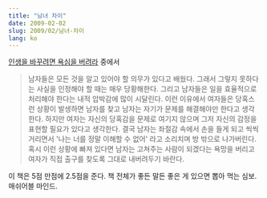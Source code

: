 ```yaml
---
title: "남녀 차이"
date: 2009-02-02
slug: 2009/02/남녀-차이
lang: ko
---
```


[인생을 바꾸려면 욕심을 버려라](http://www.yes24.com/Goods/FTGoodsView.aspx?goodsNo=1937198) 중에서

> 남자들은 모든 것을 알고 있어야 할 의무가 있다고 배웠다. 그래서 그렇지 못하다는 사실을 인정해야 할 때는 매우 당황해한다. 그리고 남자들은 일을 효율적으로 처리해야 한다는 내적 압박감에 많이 시달린다. 이런 이유에서 여자들은 당혹스런 상황이 발생하면 남자를 찾고 남자는 자기가 문제를 해결해야만 한다고 생각한다. 하지만 여자는 자신의 당혹감을 문제로 여기지 않으며 그저 자신의 감정을 표현할 필요가 있다고 생각한다. 결국 남자는 좌절감 속에서 손을 들게 되고 씩씩거리면서 '나는 너를 정말 이해할 수 없어' 라고 소리치며 방 밖으로 나가버린다. 혹시 이런 상황에 빠져 있다면 남자는 고쳐주는 사람이 되겠다는 욕망을 버리고 여자가 직접 출구를 찾도록 그대로 내버려두기 바란다.

이 책은 5점 만점에 2.5점을 준다. 책 전체가 좋든 말든 좋은 게 있으면 뽑아 먹는 심보. 매쉬어블 마인드. 
